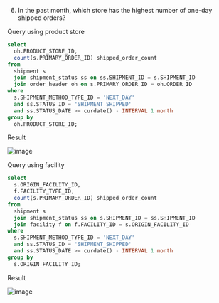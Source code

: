 6. In the past month, which store has the highest number of one-day shipped orders?

Query using product store
```SQL
select 
  oh.PRODUCT_STORE_ID, 
  count(s.PRIMARY_ORDER_ID) shipped_order_count 
from 
  shipment s 
  join shipment_status ss on ss.SHIPMENT_ID = s.SHIPMENT_ID 
  join order_header oh on s.PRIMARY_ORDER_ID = oh.ORDER_ID 
where 
  s.SHIPMENT_METHOD_TYPE_ID = 'NEXT_DAY' 
  and ss.STATUS_ID = 'SHIPMENT_SHIPPED' 
  and ss.STATUS_DATE >= curdate() - INTERVAL 1 month 
group by 
  oh.PRODUCT_STORE_ID;

```

Result

![image](https://github.com/Nishtha-Jain-1119/Training-Assignment/assets/127538617/081d942d-c54a-4566-995f-28789deaf3a2)


Query using facility
```SQL
select 
  s.ORIGIN_FACILITY_ID, 
  f.FACILITY_TYPE_ID, 
  count(s.PRIMARY_ORDER_ID) shipped_order_count 
from 
  shipment s 
  join shipment_status ss on s.SHIPMENT_ID = ss.SHIPMENT_ID 
  join facility f on f.FACILITY_ID = s.ORIGIN_FACILITY_ID 
where 
  s.SHIPMENT_METHOD_TYPE_ID = 'NEXT_DAY' 
  and ss.STATUS_ID = 'SHIPMENT_SHIPPED' 
  and ss.STATUS_DATE >= curdate() - INTERVAL 1 month 
group by 
  s.ORIGIN_FACILITY_ID;
```

Result 

![image](https://github.com/Nishtha-Jain-1119/Training-Assignment/assets/127538617/95b6c488-c98a-4ab6-b203-86ff613cb1a9)
